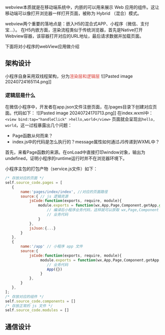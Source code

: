 webview本质就是在移动端系统中，内嵌的可以用来展示 Web 应用的组件。这让移动端可以像打开浏览器一样打开页面，被称为 Hybrid （混合）模式。

webview两个重要的落地点是：嵌入H5的混合式APP、小程序（微信、支付宝...）。
在H5内嵌方面，渲染流程类似于传统浏览器，首先是Native打开Webview容器，该容器打开对应的URL地址，最后请求数据并加载页面。

下面将对小程序的webView应用做介绍
## 架构设计
小程序自身采用双线程架构，分为<font color="#d83931">渲染层和逻辑层</font>
![[Pasted image 20240724165114.png]]
### 逻辑层是什么
在微信小程序中，开发者在app.json文件注册页面，在/pages目录下创建对应页面。代码如下：
![[Pasted image 20240724170713.png]]
在index.wxml中： `<view bind:tap="handleClick" >hello,world</view>`
页面就会呈现出`hello, world`，这一过程暴露出几个问题：
- Page函数从何而来？
- index.js中的代码是怎么执行的？message属性如何通过JS传递到WXML中？

首先，来看Page函数的来源。在onLoad中直接打印window对象，输出为undefined，证明小程序的runtime运行时并不在浏览器环境下。

小程序主包的打包产物（service.js文件）如下：
```js
/* 存放对应的页面 */
self.source_code.pages = [
   {
       name:'pages/index/index', //对应的页面路径
       source:{ // js 逻辑资源
           jsCode:function(exports, require, module){
               module.exports = function(wx,App,Page,Component,getApp,global){
                   // 编译后小程序业务代码，这样就可以获取 wx,Page,Component 属性。
                   // 业务代码
               }
           },
           jsJson:{...}
       }
   },
   {
       name:'/app' // 小程序 app 文件
       source:{
           jsCode:function(exports, require, module){
                module.exports = function(wx,App,Page,Component,getApp,global){
                   // 业务代码 
                   App({})
                }
           },
       }
   },
];
/* 存放对应的组件 */
self.source_code.components = []
/* 存放正常的 js 文件 */
self.source_code.modules = []

```
## 通信设计